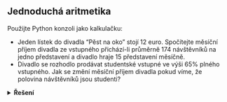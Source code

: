 ## Jednoduchá aritmetika

Použijte Python konzoli jako kalkulačku:

- Jeden lístek do divadla “Pěst na oko” stojí 12 euro. Spočítejte měsíční příjem divadla ze vstupného přichází-li
  průměrně 174 návštěvníků na jedno představení a divadlo hraje 15 představení měsíčně.
- Divadlo se rozhodlo prodávat studentské vstupné ve výši 65% plného vstupného. Jak se změní měsíční příjem divadla
  pokud víme, že polovina návštěvníků jsou studenti?

<details>
<summary><b>Řešení</b></summary>


```python
print(12 * 174 * 15)
```

```python
print(((12 * 174 / 2) + (12 * 0.65 * 174 / 2)) * 15)
```

</details>
